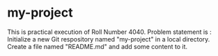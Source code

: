 # my-project
This is practical execution of Roll Number 4040.
 Problem statement is : Initialize a new Git respository named "my-project" in a local directory.
 Create a file named "README.md" and add some content to it.
